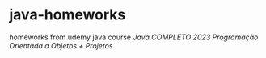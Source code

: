 # java-homeworks
homeworks from udemy java course *Java COMPLETO 2023 Programação Orientada a Objetos + Projetos*

